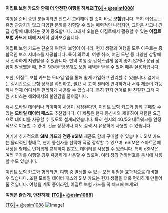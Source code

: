 **이집트 보험 카드와 함께 더 안전한 여행을 하세요[[TG💪+ @esim1088](https://t.me/s/esim1088)]**

여행을 준비 중인 분들이라면 반드시 고려해야 할 것이 바로 **보험**입니다. 특히 이집트는 유명 관광지가 많고 다양한 문화를 경험할 수 있는 매력적인 나라지만, 그만큼 사고나 긴급 상황에 대비하는 것이 중요합니다. 그래서 오늘은 이집트에서 활용할 수 있는 **이집트 보험 카드**에 대해 자세히 알아보겠습니다.

이집트 보험 카드는 단순히 여행자 보험이 아니라, 현지 생활과 여행을 모두 아우르는 종합적인 보호 서비스를 제공합니다. 특히 의료비, 여행 취소, 여권 도난 등 다양한 상황에서 신속하게 지원받을 수 있습니다. 만약 여행 중 갑작스럽게 몸이 좋지 않거나 응급 상황이 발생했을 때, 현지 병원을 방문해도 보험 혜택을 받을 수 있어 매우 실용적입니다.

또한, 이집트 보험 카드는 모바일 앱을 통해 쉽게 가입하고 관리할 수 있습니다. 앱에서는 실시간으로 보험 상태를 확인하고, 필요 시 고객 센터에 연락하거나 서류 제출이 가능하니 언제 어디서든 편리하게 사용할 수 있습니다. 특히 현지 언어로 된 친절한 고객 지원 서비스는 해외에서의 불안감을 줄여줍니다.

혹시 모바일 데이터나 와이파이 사용이 걱정된다면, 이집트 보험 카드와 함께 구매할 수 있는 **모바일 데이터 패스**도 추천합니다. 이 제품은 현지 통신사와 제휴하여 저렴한 요금으로 데이터를 사용할 수 있도록 설계되었습니다. 특히 현지의 4G/5G 네트워크를 안정적으로 이용할 수 있어, 긴급 상황이나 지도 검색 시 유용하게 사용할 수 있습니다.

여기에 추가적으로 **SIM 카드**와 **전용 eSIM** 제품도 함께 구매할 수 있습니다. SIM 카드는 물리적인 형태로, 현지 통신사를 선택해 직접 장착할 수 있으며, eSIM은 스마트폰에 내장된 형태로 번거롭게 교체하지 않고도 데이터를 사용할 수 있습니다. 특히 eSIM은 여러 국가를 여행할 경우 유용하게 사용할 수 있으며, 여러 장의 전화번호를 동시에 사용할 수도 있습니다.

이집트 보험 카드와 함께라면, 여행 중 발생할 수 있는 모든 위험을 효과적으로 대비할 수 있습니다. 또한 모바일 데이터 패스와 SIM 카드는 현지 생활을 더욱 편리하게 만들어 줄 것입니다. 여행을 계획 중이라면, 이집트 보험 카드를 꼭 체크해 보세요!

**여행은 즐겁게, 안전하게! [[TG💪+ @esim1088](https://t.me/s/esim1088)]**

[[TG💪+ @esim1088](https://t.me/s/esim1088) ![Image](https://i.postimg.cc/Y0z9fWf4/image.png)]